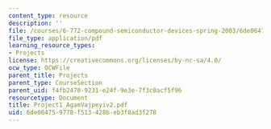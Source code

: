 ```yaml
---
content_type: resource
description: ''
file: /courses/6-772-compound-semiconductor-devices-spring-2003/6de064759778f513428beb3f8ad3f278_Project1_AgamVajpeyiv2.pdf
file_type: application/pdf
learning_resource_types:
- Projects
license: https://creativecommons.org/licenses/by-nc-sa/4.0/
ocw_type: OCWFile
parent_title: Projects
parent_type: CourseSection
parent_uid: f4fb2470-9231-e24f-9e3e-7f3c0acf5f96
resourcetype: Document
title: Project1_AgamVajpeyiv2.pdf
uid: 6de06475-9778-f513-428b-eb3f8ad3f278
---
```

